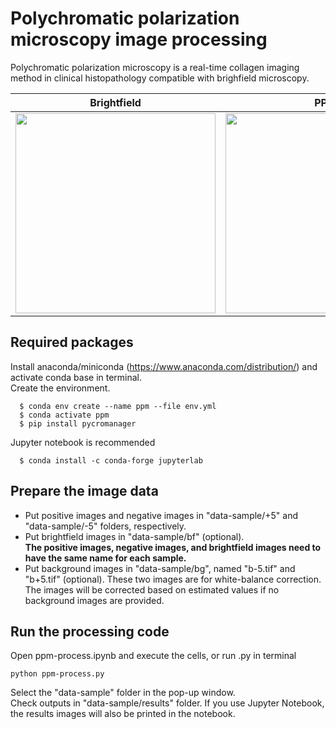 # Polychromatic polarization microscopy image processing
Polychromatic polarization microscopy is a real-time collagen imaging method in clinical histopathology compatible with brighfield microscopy.

|Brightfield| PPM |
|----------|--------|
|<img src="https://github.com/uw-loci/polychromatic-polarization/blob/master/thumbnails/brightfield.png" width="320">|<img src="https://github.com/uw-loci/polychromatic-polarization/blob/master/thumbnails/ppm.png" width="320">|

## Required packages
Install anaconda/miniconda (https://www.anaconda.com/distribution/) and activate conda base in terminal.  
Create the environment. 
```
  $ conda env create --name ppm --file env.yml
  $ conda activate ppm
  $ pip install pycromanager
```
Jupyter notebook is recommended
```
  $ conda install -c conda-forge jupyterlab
```

## Prepare the image data
* Put positive images and negative images in "data-sample/+5" and "data-sample/-5" folders, respectively.  
* Put brightfield images in "data-sample/bf" (optional).  
**The positive images, negative images, and brightfield images need to have the same name for each sample.**  
* Put background images in "data-sample/bg", named "b-5.tif" and "b+5.tif" (optional). 
These two images are for white-balance correction. The images will be corrected based on estimated values if no background images are provided.  

## Run the processing code
Open ppm-process.ipynb and execute the cells, or run .py in terminal
```  
python ppm-process.py
```
Select the "data-sample" folder in the pop-up window.  
Check outputs in "data-sample/results" folder.
If you use Jupyter Notebook, the results images will also be printed in the notebook. 
